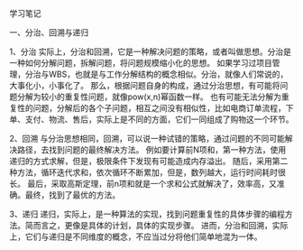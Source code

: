 学习笔记

一、分治、回溯与递归

1、分治
实际上，分治和回溯，它是一种解决问题的策略，或者叫做思想。分治是一种如何分解问题，拆解问题，将问题规模缩小化的思想。
如果学习过项目管理，分治与WBS，也就是与工作分解结构的概念相似。分治，就像人们常说的，大事化小，小事化了。
那么，根据问题自身的构成，通过分治思想，有可能将问题分解为较小的重复性问题，就像pow(x,n)幂函数一样。
也有可能无法分解为重复性的问题，分解后的各个子问题，相互之间没有相似性，比如电商订单流程，下单、支付、物流、售后，实际上是不同的方面，它们一同组成了购物这一个环节。

2、回溯
与分治思想相同，回溯，可以说一种试错的策略，通过问题的不同可能解决路径，去找到问题的最终解决方法。
例如要计算前N项和，第一种方法，使用递归的方式求解，但是，极限条件下发现有可能造成内存溢出。
随后，采用第二种方法，循环迭代求和，依次循环不断累加，但是，数列越大，运行时间耗时很长。
最后，采取高斯定理，前n项和就是一个求和公式就解决了，效率高，又准确。最终，找到了最优的方法。

3、递归
递归，实际上，是一种算法的实现，找到问题重复性的具体步骤的编程方法。简而言之，更像是具体的计划，具体的实现步骤。
进而，分治和回溯，实际上，它们与递归是不同维度的概念，不应当过分将他们简单地混为一体。

